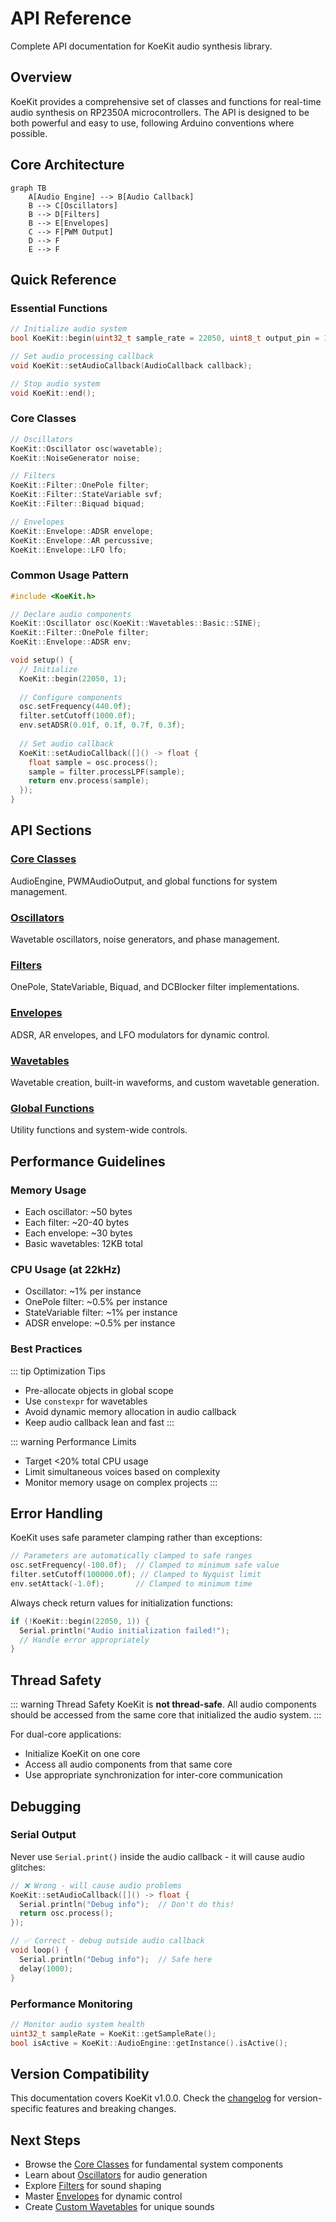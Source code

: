 # API Reference

Complete API documentation for KoeKit audio synthesis library.

## Overview

KoeKit provides a comprehensive set of classes and functions for real-time audio synthesis on RP2350A microcontrollers. The API is designed to be both powerful and easy to use, following Arduino conventions where possible.

## Core Architecture

```mermaid
graph TB
    A[Audio Engine] --> B[Audio Callback]
    B --> C[Oscillators]
    B --> D[Filters] 
    B --> E[Envelopes]
    C --> F[PWM Output]
    D --> F
    E --> F
```

## Quick Reference

### Essential Functions
```cpp
// Initialize audio system
bool KoeKit::begin(uint32_t sample_rate = 22050, uint8_t output_pin = 1);

// Set audio processing callback
void KoeKit::setAudioCallback(AudioCallback callback);

// Stop audio system
void KoeKit::end();
```

### Core Classes
```cpp
// Oscillators
KoeKit::Oscillator osc(wavetable);
KoeKit::NoiseGenerator noise;

// Filters  
KoeKit::Filter::OnePole filter;
KoeKit::Filter::StateVariable svf;
KoeKit::Filter::Biquad biquad;

// Envelopes
KoeKit::Envelope::ADSR envelope;
KoeKit::Envelope::AR percussive;
KoeKit::Envelope::LFO lfo;
```

### Common Usage Pattern

```cpp
#include <KoeKit.h>

// Declare audio components
KoeKit::Oscillator osc(KoeKit::Wavetables::Basic::SINE);
KoeKit::Filter::OnePole filter;
KoeKit::Envelope::ADSR env;

void setup() {
  // Initialize
  KoeKit::begin(22050, 1);
  
  // Configure components
  osc.setFrequency(440.0f);
  filter.setCutoff(1000.0f);
  env.setADSR(0.01f, 0.1f, 0.7f, 0.3f);
  
  // Set audio callback
  KoeKit::setAudioCallback([]() -> float {
    float sample = osc.process();
    sample = filter.processLPF(sample);
    return env.process(sample);
  });
}
```

## API Sections

### [Core Classes](/api/core-classes)
AudioEngine, PWMAudioOutput, and global functions for system management.

### [Oscillators](/api/oscillators)  
Wavetable oscillators, noise generators, and phase management.

### [Filters](/api/filters)
OnePole, StateVariable, Biquad, and DCBlocker filter implementations.

### [Envelopes](/api/envelopes)
ADSR, AR envelopes, and LFO modulators for dynamic control.

### [Wavetables](/api/wavetables)
Wavetable creation, built-in waveforms, and custom wavetable generation.

### [Global Functions](/api/global-functions)
Utility functions and system-wide controls.

## Performance Guidelines

### Memory Usage
- Each oscillator: ~50 bytes
- Each filter: ~20-40 bytes  
- Each envelope: ~30 bytes
- Basic wavetables: 12KB total

### CPU Usage (at 22kHz)
- Oscillator: ~1% per instance
- OnePole filter: ~0.5% per instance
- StateVariable filter: ~1% per instance
- ADSR envelope: ~0.5% per instance

### Best Practices

::: tip Optimization Tips
- Pre-allocate objects in global scope
- Use `constexpr` for wavetables
- Avoid dynamic memory allocation in audio callback
- Keep audio callback lean and fast
:::

::: warning Performance Limits
- Target <20% total CPU usage
- Limit simultaneous voices based on complexity
- Monitor memory usage on complex projects
:::

## Error Handling

KoeKit uses safe parameter clamping rather than exceptions:

```cpp
// Parameters are automatically clamped to safe ranges
osc.setFrequency(-100.0f);  // Clamped to minimum safe value
filter.setCutoff(100000.0f); // Clamped to Nyquist limit
env.setAttack(-1.0f);       // Clamped to minimum time
```

Always check return values for initialization functions:

```cpp
if (!KoeKit::begin(22050, 1)) {
  Serial.println("Audio initialization failed!");
  // Handle error appropriately
}
```

## Thread Safety

::: warning Thread Safety
KoeKit is **not thread-safe**. All audio components should be accessed from the same core that initialized the audio system.
:::

For dual-core applications:
- Initialize KoeKit on one core
- Access all audio components from that same core
- Use appropriate synchronization for inter-core communication

## Debugging

### Serial Output
Never use `Serial.print()` inside the audio callback - it will cause audio glitches:

```cpp
// ❌ Wrong - will cause audio problems
KoeKit::setAudioCallback([]() -> float {
  Serial.println("Debug info");  // Don't do this!
  return osc.process();
});

// ✅ Correct - debug outside audio callback
void loop() {
  Serial.println("Debug info");  // Safe here
  delay(1000);
}
```

### Performance Monitoring
```cpp
// Monitor audio system health
uint32_t sampleRate = KoeKit::getSampleRate();
bool isActive = KoeKit::AudioEngine::getInstance().isActive();
```

## Version Compatibility

This documentation covers KoeKit v1.0.0. Check the [changelog](https://github.com/kurogedelic/KoeKit/releases) for version-specific features and breaking changes.

## Next Steps

- Browse the [Core Classes](/api/core-classes) for fundamental system components
- Learn about [Oscillators](/api/oscillators) for audio generation  
- Explore [Filters](/api/filters) for sound shaping
- Master [Envelopes](/api/envelopes) for dynamic control
- Create [Custom Wavetables](/api/wavetables) for unique sounds